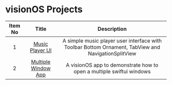 # visionOS Projects

| Item No       | Title         |  Description |
|    :----:     |    :----:     |    :----:    |
| 1  | [Music Player UI](https://github.com/vinothvino42/MusicPlayerUI-VisionOS)  | A simple music player user interface with Toolbar Bottom Ornament, TabView and NavigationSplitView |
| 2  | [Multiple Window App](https://github.com/vinothvino42/MultipleWindowApp)  | A visionOS app to demonstrate how to open a multiple swiftui windows |